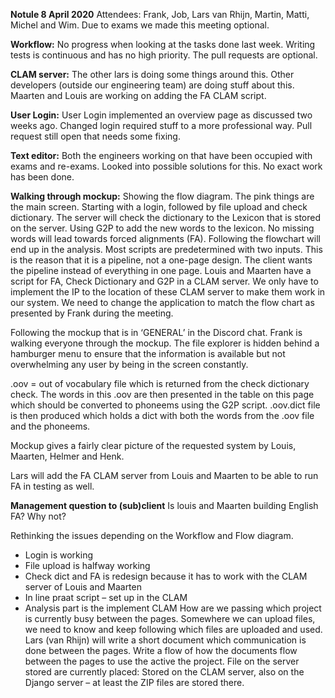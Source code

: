 **Notule 8 April 2020**
Attendees: Frank, Job, Lars van Rhijn, Martin, Matti, Michel and Wim. Due to exams we made this meeting optional. 

**Workflow:**
No progress when looking at the tasks done last week. Writing tests is continuous and has no high priority. The pull requests are optional.

**CLAM server:**
The other lars is doing some things around this. Other developers (outside our engineering team) are doing stuff about this. Maarten and Louis are working on adding the FA CLAM script.

**User Login:**
User Login implemented an overview page as discussed two weeks ago. Changed login required stuff to a more professional way. Pull request still open that needs some fixing.

**Text editor:**
Both the engineers working on that have been occupied with exams and re-exams. Looked into possible solutions for this. No exact work has been done. 

**Walking through mockup:**
Showing the flow diagram. The pink things are the main screen. Starting with a login, followed by file upload and check dictionary. The server will check the dictionary to the Lexicon that is stored on the server. Using G2P to add the new words to the lexicon. No missing words will lead towards forced alignments (FA). Following the flowchart will end up in the analysis. Most scripts are predetermined with two inputs. This is the reason that it is a pipeline, not a one-page design. The client wants the pipeline instead of everything in one page. 
Louis and Maarten have a script for FA, Check Dictionary and G2P in a CLAM server. We only have to implement the IP to the location of these CLAM server to make them work in our system. We need to change the application to match the flow chart as presented by Frank during the meeting. 

Following the mockup that is in ‘GENERAL’ in the Discord chat. Frank is walking everyone through the mockup. The file explorer is hidden behind a hamburger menu to ensure that the information is available but not overwhelming any user by being in the screen constantly. 

.oov = out of vocabulary file which is returned from the check dictionary check. The words in this .oov are then presented in the table on this page which should be converted to phoneems using the G2P script. 
.oov.dict file is then produced which holds a dict with both the words from the .oov file and the phoneems. 

Mockup gives a fairly clear picture of the requested system by Louis, Maarten, Helmer and Henk. 

Lars will add the FA CLAM server from Louis and Maarten to be able to run FA in testing as well.

**Management question to (sub)client**
Is louis and Maarten building English FA? Why not? 

Rethinking the issues depending on the Workflow and Flow diagram. 
-	Login is working
-	File upload is halfway working
-	Check dict and FA is redesign because it has to work with the CLAM server of Louis and Maarten
-	In line praat script – set up in the CLAM 
-	Analysis part is the implement CLAM
How are we passing which project is currently busy between the pages. Somewhere we can upload files, we need to know and keep following which files are uploaded and used. 
Lars (van Rhijn) will write a short document which communication is done between the pages. Write a flow of how the documents flow between the pages to use the active the project. 
File on the server stored are currently placed: Stored on the CLAM server, also on the Django server – at least the ZIP files are stored there. 
